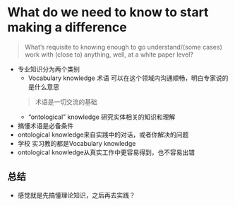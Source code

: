 # What do we need to know to start making a difference
> What’s requisite to knowing enough to go understand/(some cases) work with (close to) anything, well, at a white paper level?
- 专业知识分为两个类别
  - Vocabulary knowledge 术语 可以在这个领域内沟通顺畅，明白专家说的是什么意思
  > 术语是一切交流的基础
  - “ontological” knowledge  研究实体相关的知识和理解
- 搞懂术语是必备条件
- ontological knowledge来自实践中的对话，或者你解决的问题
- 学校 实习教的都是Vocabulary knowledge
- ontological knowledge从真实工作中更容易得到，也不容易出错

## 总结
- 感觉就是先搞懂理论知识，之后再去实践？
